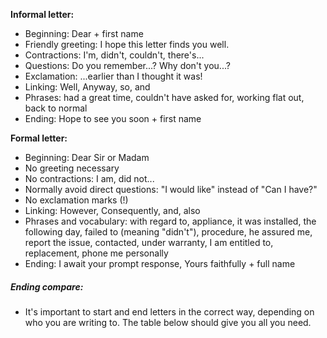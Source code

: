 **Informal letter:**

* Beginning: Dear + first name
* Friendly greeting: I hope this letter finds you well.
* Contractions: I'm, didn't, couldn't, there's...
* Questions: Do you remember...? Why don't you...?
* Exclamation: ...earlier than I thought it was!
* Linking: Well, Anyway, so, and
* Phrases: had a great time, couldn't have asked for, working flat out, back to normal
* Ending: Hope to see you soon + first name

**Formal letter:**

* Beginning: Dear Sir or Madam
* No greeting necessary
* No contractions: I am, did not...
* Normally avoid direct questions: "I would like" instead of "Can I have?"
* No exclamation marks \(!\)
* Linking: However, Consequently, and, also
* Phrases and vocabulary: with regard to, appliance, it was installed, the following day, failed to \(meaning "didn't"\), procedure, he assured me, report the issue, contacted, under warranty, I am entitled to, replacement, phone me personally
* Ending: I await your prompt response, Yours faithfully + full name

##### Ending compare:

* It's important to start and end letters in the correct way, depending on who you are writing to. The table below should give you all you need.


